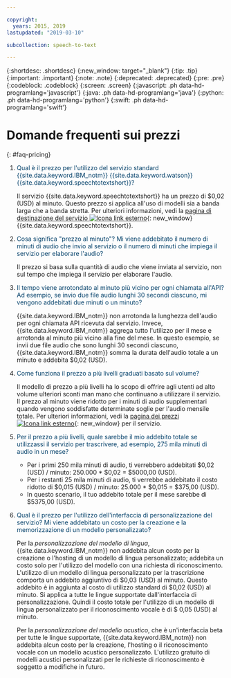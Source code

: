 ```yaml
---

copyright:
  years: 2015, 2019
lastupdated: "2019-03-10"

subcollection: speech-to-text

---
```


{:shortdesc: .shortdesc}
{:new_window: target="_blank"}
{:tip: .tip}
{:important: .important}
{:note: .note}
{:deprecated: .deprecated}
{:pre: .pre}
{:codeblock: .codeblock}
{:screen: .screen}
{:javascript: .ph data-hd-programlang='javascript'}
{:java: .ph data-hd-programlang='java'}
{:python: .ph data-hd-programlang='python'}
{:swift: .ph data-hd-programlang='swift'}

# Domande frequenti sui prezzi
{: #faq-pricing}

1.  <span style="color:#003F69">Qual è il prezzo per l'utilizzo del servizio standard {{site.data.keyword.IBM_notm}} {{site.data.keyword.watson}} {{site.data.keyword.speechtotextshort}}?</span>

    Il servizio {{site.data.keyword.speechtotextshort}} ha un prezzo di $0,02 (USD) al minuto. Questo prezzo si applica all'uso di modelli sia a banda larga che a banda stretta. Per ulteriori informazioni, vedi la [pagina di destinazione del servizio ![Icona link esterno](../../icons/launch-glyph.svg "Icona link esterno")](https://www.ibm.com/watson/developercloud/speech-to-text.html#pricing-block){: new_window} {{site.data.keyword.speechtotextshort}}.

1.  <span style="color:#003F69">Cosa significa "prezzo al minuto"? Mi viene addebitato il numero di minuti di audio che invio al servizio o il numero di minuti che impiega il servizio per elaborare l'audio?</span>

    Il prezzo si basa sulla quantità di audio che viene inviata al servizio, non sul tempo che impiega il servizio per elaborare l'audio.

1.  <span style="color:#003F69">Il tempo viene arrotondato al minuto più vicino per ogni chiamata all'API? Ad esempio, se invio due file audio lunghi 30 secondi ciascuno, mi vengono addebitati due minuti o un minuto?</span>

    {{site.data.keyword.IBM_notm}} non arrotonda la lunghezza dell'audio per ogni chiamata API ricevuta dal servizio. Invece, {{site.data.keyword.IBM_notm}} aggrega tutto l'utilizzo per il mese e arrotonda al minuto più vicino alla fine del mese. In questo esempio, se invii due file audio che sono lunghi 30 secondi ciascuno, {{site.data.keyword.IBM_notm}} somma la durata dell'audio totale a un minuto e addebita $0,02 (USD).

1.  <span id="graduated" style="color:#003F69">Come funziona il prezzo a più livelli graduati basato sul volume?</span>

    Il modello di prezzo a più livelli ha lo scopo di offrire agli utenti ad alto volume ulteriori sconti man mano che continuano a utilizzare il servizio. Il prezzo al minuto viene ridotto per i minuti di audio supplementari quando vengono soddisfatte determinate soglie per l'audio mensile totale. Per ulteriori informazioni, vedi la [pagina dei prezzi ![Icona link esterno](../../icons/launch-glyph.svg "Icona link esterno")](https://{DomainName}/catalog/services/speech-to-text){: new_window} per il servizio.

1.  <span style="color:#003F69">Per il prezzo a più livelli, quale sarebbe il mio addebito totale se utilizzassi il servizio per trascrivere, ad esempio, 275 mila minuti di audio in un mese?</span>

    -   Per i primi 250 mila minuti di audio, ti verrebbero addebitati $0,02 (USD) / minuto: 250.000 * $0,02 = $5000,00 (USD).
    -   Per i restanti 25 mila minuti di audio, ti verrebbe addebitato il costo ridotto di $0,015 (USD) / minuto: 25.000 * $0,015 = $375,00 (USD).
    -   In questo scenario, il tuo addebito totale per il mese sarebbe di $5375,00 (USD).

1.  <span style="color:#003F69">Qual è il prezzo per l'utilizzo dell'interfaccia di personalizzazione del servizio? Mi viene addebitato un costo per la creazione e la memorizzazione di un modello personalizzato?</span>

    Per la *personalizzazione del modello di lingua*, {{site.data.keyword.IBM_notm}} non addebita alcun costo per la creazione o l'hosting di un modello di lingua personalizzato; addebita un costo solo per l'utilizzo del modello con una richiesta di riconoscimento. L'utilizzo di un modello di lingua personalizzato per la trascrizione comporta un addebito aggiuntivo di $0,03 (USD) al minuto. Questo addebito è in aggiunta al costo di utilizzo standard di $0,02 (USD) al minuto. Si applica a tutte le lingue supportate dall'interfaccia di personalizzazione. Quindi il costo totale per l'utilizzo di un modello di lingua personalizzato per il riconoscimento vocale è di $ 0,05 (USD) al minuto.

    Per la *personalizzazione del modello acustico*, che è un'interfaccia beta per tutte le lingue supportate, {{site.data.keyword.IBM_notm}} non addebita alcun costo per la creazione, l'hosting o il riconoscimento vocale con un modello acustico personalizzato. L'utilizzo gratuito di modelli acustici personalizzati per le richieste di riconoscimento è soggetto a modifiche in futuro.
